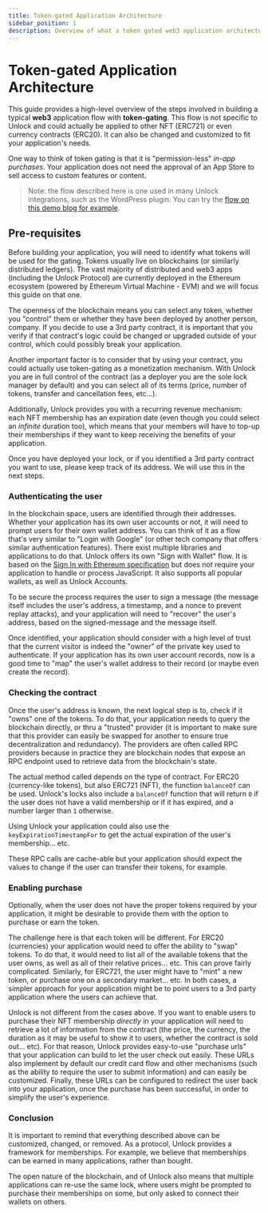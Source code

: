 ```yaml
---
title: Token-gated Application Architecture
sidebar_position: 1
description: Overview of what a token gated web3 application architecture might look like.
---
```


# Token-gated Application Architecture

This guide provides a high-level overview of the steps involved in building a typical **web3** application flow with **token-gating**. This flow is not specific to Unlock and could actually be applied to other NFT (ERC721) or even currency contracts (ERC20). It can also be changed and customized to fit your application's needs.

One way to think of token gating is that it is "permission-less" _in-app purchases_. Your application does not need the approval of an App Store to sell access to custom features or content.

> Note: the flow described here is one used in many Unlock integrations, such as the WordPress plugin. You can try the [flow on this demo blog for example](https://wordpress-demo.unlock-protocol.com).

## Pre-requisites

Before building your application, you will need to identify what tokens will be used for the gating. Tokens usually live on blockchains (or similarly distributed ledgers). The vast majority of distributed and web3 apps (including the Unlock Protocol) are currently deployed in the Ethereum ecosystem (powered by Ethereum Virtual Machine - EVM) and we will focus this guide on that one.

The openness of the blockchain means you can select any token, whether you "control" them or whether they have been deployed by another person, company. If you decide to use a 3rd party contract, it is important that you verify if that contract's logic could be changed or upgraded outside of your control, which could possibly break your application.

Another important factor is to consider that by using your contract, you could actually use token-gating as a monetization mechanism. With Unlock you are in full control of the contract (as a deployer you are the sole lock manager by default) and you can select all of its terms (price, number of tokens, transfer and cancellation fees, etc...).

Additionally, Unlock provides you with a recurring revenue mechanism: each NFT membership has an expiration date (even though you could select an _infinite_ duration too), which means that your members will have to top-up their memberships if they want to keep receiving the benefits of your application.

Once you have deployed your lock, or if you identified a 3rd party contract you want to use, please keep track of its address. We will use this in the next steps.

### Authenticating the user

In the blockchain space, users are identified through their addresses. Whether your application has its own user accounts or not, it will need to prompt users for their own wallet address. You can think of it as a flow that's very similar to "Login with Google" (or other tech company that offers similar authentication features). There exist multiple libraries and applications to do that. Unlock offers its own "Sign with Wallet" flow. It is based on the [Sign In with Ethereum specification](https://login.xyz) but does not require your application to handle or process JavaScript. It also supports all popular wallets, as well as Unlock Accounts.

To be secure the process requires the user to sign a message (the message itself includes the user's address, a timestamp, and a nonce to prevent replay attacks), and your application will need to "recover" the user's address, based on the signed-message and the message itself.

Once identified, your application should consider with a high level of trust that the current visitor is indeed the "owner" of the private key used to authenticate. If your application has its own user account records, now is a good time to "map" the user's wallet address to their record (or maybe even create the record).

### Checking the contract

Once the user's address is known, the next logical step is to, check if it "owns" one of the tokens. To do that, your application needs to query the blockchain directly, or thru a "trusted" provider (it is important to make sure that this provider can easily be swapped for another to ensure true decentralization and redundancy). The providers are often called RPC providers because in practice they are blockchain nodes that expose an RPC endpoint used to retrieve data from the blockchain's state.

The actual method called depends on the type of contract. For ERC20 (currency-like tokens), but also ERC721 (NFT), the function `balanceOf` can be used. Unlock's locks also include a `balanceOf` function that will return `0` if the user does not have a valid membership or if it has expired, and a number larger than `1` otherwise.

Using Unlock your application could also use the `keyExpirationTimestampFor` to get the actual expiration of the user's membership... etc.

These RPC calls are cache-able but your application should expect the values to change if the user can transfer their tokens, for example.

### Enabling purchase

Optionally, when the user does not have the proper tokens required by your application, it might be desirable to provide them with the option to purchase or earn the token.

The challenge here is that each token will be different. For ERC20 (currencies) your application would need to offer the ability to "swap" tokens. To do that, it would need to list all of the available tokens that the user owns, as well as all of their relative prices... etc. This can prove fairly complicated. Similarly, for ERC721, the user might have to "mint" a new token, or purchase one on a secondary market... etc. In both cases, a simpler approach for your application might be to point users to a 3rd party application where the users can achieve that.

Unlock is not different from the cases above. If you want to enable users to purchase their NFT membership _directly_ in your application will need to retrieve a lot of information from the contract (the price, the currency, the duration as it may be useful to show it to users, whether the contract is sold out... etc). For that reason, Unlock provides easy-to-use "purchase urls" that your application can build to let the user check out easily. These URLs also implement by default our credit card flow and other mechanisms (such as the ability to require the user to submit information) and can easily be customized. Finally, these URLs can be configured to redirect the user back into your application, once the purchase has been successful, in order to simplify the user's experience.

### Conclusion

It is important to remind that everything described above can be customized, changed, or removed. As a protocol, Unlock provides a framework for memberships. For example, we believe that memberships can be earned in many applications, rather than bought.&#x20;

The open nature of the blockchain, and of Unlock also means that multiple applications can re-use the same lock, where users might be prompted to purchase their memberships on some, but only asked to connect their wallets on others.
